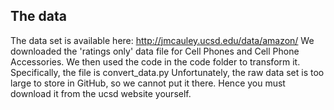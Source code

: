 ## The data
The data set is available here:
http://jmcauley.ucsd.edu/data/amazon/
We downloaded the 'ratings only' data file for Cell Phones and Cell Phone Accessories.
We then used the code in the code folder to transform it. Specifically, the file is convert_data.py
Unfortunately, the raw data set is too large to store in GitHub, so we cannot put it there. Hence you must download it from the ucsd website yourself.
